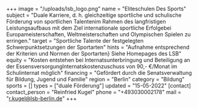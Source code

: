 +++
image = "/uploads/lsb_logo.png"
name = "Eliteschulen Des Sports"
subject = "Duale Karriere, d. h. gleichzeitige sportliche und schulische Förderung von sportlichen Talentenim Rahmen des langfristigen Leistungsaufbaus mit dem Ziel internationale sportliche Erfolgebei Europameisterschaften, Weltmeisterschaften und Olympischen Spielen zu erringen."
target = "Sportliche Talente der festgelegten Schwerpunktsetzungen der Sportarten"
hints = "Aufnahme entsprechend der Kriterien und Normen der Sportarten} Siehe Homepages des LSB"
equity = "Kosten entstehen bei Internatsunterbringung und Beteiligung an der EssensversorgungInternatskostenzuschuss von 90,- €/Monat im Schulinternat möglich"
financing = "Gefördert durch die Senatsverwaltung für Bildung, Jugend und Familie"
region = "Berlin"
category = "Bildung"
sports = []
types = ["duale Förderung"]
updated = "15-05-2022"
[contact]
contact_person = "Reinfried Kugel"
phone = "+493030002178"
mail = "r.kugel@lsb-berlin.de"
+++